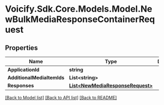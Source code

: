 # Voicify.Sdk.Core.Models.Model.NewBulkMediaResponseContainerRequest
## Properties

Name | Type | Description | Notes
------------ | ------------- | ------------- | -------------
**ApplicationId** | **string** |  | 
**AdditionalMediaItemIds** | **List&lt;string&gt;** |  | 
**Responses** | [**List&lt;NewMediaResponseRequest&gt;**](NewMediaResponseRequest.md) |  | 

[[Back to Model list]](../README.md#documentation-for-models) [[Back to API list]](../README.md#documentation-for-api-endpoints) [[Back to README]](../README.md)

